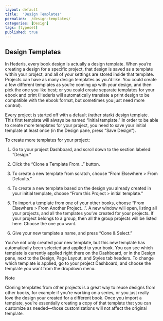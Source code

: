 ```yaml
---
layout: default
title:  "Design Templates"
permalink:  /design-templates/
categories: [Design]
tags: [typeset]
published: true
---
```


<section data-type="chapter" class="hsecchapter" data-hederis-type="hsecchapter" id="design-templates" data-pi-attrs="id: design-templates; data-tags: typeset;" role="doc-chapter" data-tags="typeset" data-author-name=" " data-book-title=" " title="Design Templates"><h1 data-hederis-type="hblkchaptitle" class="hblkchaptitle" id="pyiJVpAMd">Design Templates</h1><p class="hblkp" data-hederis-type="hblkp" id="prT8cdi4B">In Hederis, every book design is actually a design template. When you&#8217;re creating a design for a specific project, that design is saved as a template within your project, and all of your settings are stored inside that template. Projects can have as many design templates as you&#8217;d like. You could create a few different templates as you&#8217;re coming up with your design, and then pick the one you like best; or you could create separate templates for your ebook and print (Hederis will automatically translate a print design to be compatible with the ebook format, but sometimes you just need more control).</p><p class="hblkp" data-hederis-type="hblkp" id="pSmyHY0sA">Every project is started off with a default (rather stark) design template. This first template will always be named &#8220;initial template.&#8221; In order to be able to create more templates for your project, you need to save your initial template at least once (in the Design pane, press &#8220;Save Design&#8221;).</p><p class="hblkp" data-hederis-type="hblkp" id="pmGu9loNB">To create more templates for your project:</p><ol class="hwprnumlist" data-hederis-type="hwprnumlist" id="pYV06R208"><li class="hblkoli" data-hederis-type="hblkoli" id="li18jgteLX"><p class="hblkoli" data-hederis-type="hblklip" id="pvAM9yezs">Go to your project Dashboard, and scroll down to the section labeled &#8220;Design.&#8221;</p></li><li class="hblkoli" data-hederis-type="hblkoli" id="liHCKQbsOJ"><p class="hblkoli" data-hederis-type="hblklip" id="pnVaQYbYN">Click the &#8220;Clone a Template From&#8230;&#8221; button.</p></li><li class="hblkoli" data-hederis-type="hblkoli" id="li28gXsOWY"><p class="hblkoli" data-hederis-type="hblklip" id="pYQZZgvZ6">To create a new template from scratch, choose &#8220;From Elsewhere &gt; From Defaults.&#8221;</p></li><li class="hblkoli" data-hederis-type="hblkoli" id="liZTu7GZj0"><p class="hblkoli" data-hederis-type="hblklip" id="pum1l1nyK">To create a new template based on the design you already created in your initial template, choose &#8220;From this Project &gt; initial template.&#8221;</p></li><li class="hblkoli" data-hederis-type="hblkoli" id="lioXQl22oV"><p class="hblkoli" data-hederis-type="hblklip" id="pa9lAFw7f">To import a template from one of your other books, choose &#8220;From Elsewhere &gt; From Another Project&#8230;&#8221;. A new window will open, listing all your projects, and all the templates you&#8217;ve created for your projects. If your project belongs to a group, then all the group projects will be listed here. Choose the one you want.</p></li><li class="hblkoli" data-hederis-type="hblkoli" id="liAVUawEyp"><p class="hblkoli" data-hederis-type="hblklip" id="pm0SYHoGn">Give your new template a name, and press &#8220;Cone &amp; Select.&#8221;</p></li></ol><p class="hblkp" data-hederis-type="hblkp" id="paYH0VKx2">You&#8217;ve not only created your new template, but this new template has automatically been selected and applied to your book. You can see which template is currently applied right there on the Dashboard, or in the Design pane, next to the Design, Page Layout, and Styles tab headers. To change which template is applied, go to your project Dashboard, and choose the template you want from the dropdown menu.</p><aside class="hwprbox box" data-hederis-type="hwprbox" id="pCmRKh6an" data-type="sidebar"><p class="hblktype" data-hederis-type="hblktype" id="plRH8FGPt">Note</p><p class="hblkp" data-hederis-type="hblkp" id="pJAED3l4S">Cloning templates from other projects is a great way to reuse designs from other books, for example if you&#8217;re working on a series, or you just really love the design your created for a different book. Once you import a template, you&#8217;re essentially creating a copy of that template that you can customize as needed&#8212;those customizations will not affect the original template.</p></aside></section>